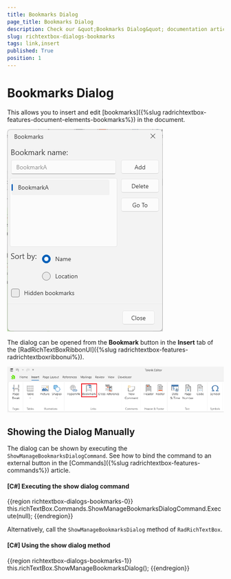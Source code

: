 ```yaml
---
title: Bookmarks Dialog
page_title: Bookmarks Dialog
description: Check our &quot;Bookmarks Dialog&quot; documentation article for the RadRichTextBox WPF control.
slug: richtextbox-dialogs-bookmarks
tags: link,insert
published: True
position: 1
---
```


# Bookmarks Dialog

This allows you to insert and edit [bookmarks]({%slug radrichtextbox-features-document-elements-bookmarks%}) in the document.

![An image showing the bookmarks dialog of RadRichTextBox for WPF](images/richtextbox-dialogs-bookmarks-0.png)

The dialog can be opened from the __Bookmark__ button in the __Insert__ tab of the [RadRichTextBoxRibbonUI]({%slug radrichtextbox-features-radrichtextboxribbonui%}).

![An image showing the button that opens the bookmarks dialog of RadRichTextBox for WPF](images/richtextbox-dialogs-bookmarks-1.png)

## Showing the Dialog Manually

The dialog can be shown by executing the `ShowManageBookmarksDialogCommand`. See how to bind the command to an external button in the [Commands]({%slug radrichtextbox-features-commands%}) article.

#### __[C#] Executing the show dialog command__
{{region richtextbox-dialogs-bookmarks-0}}
	this.richTextBox.Commands.ShowManageBookmarksDialogCommand.Execute(null);
{{endregion}}

Alternatively, call the `ShowManageBookmarksDialog` method of `RadRichTextBox`.

#### __[C#] Using the show dialog method__
{{region richtextbox-dialogs-bookmarks-1}}
	this.richTextBox.ShowManageBookmarksDialog();
{{endregion}}
